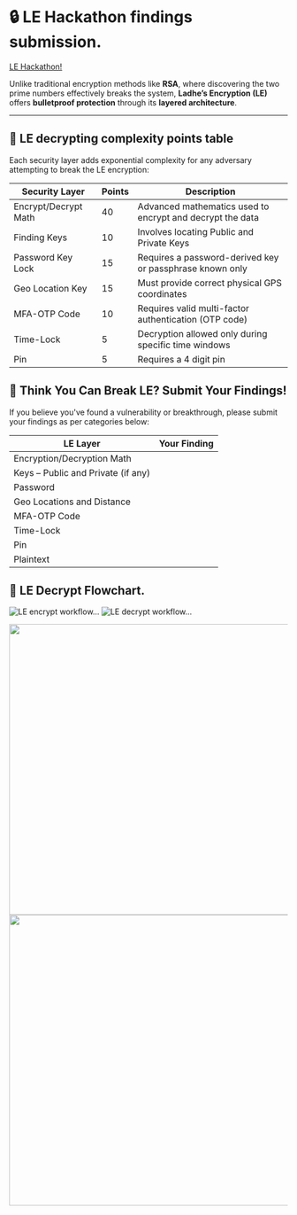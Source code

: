 # 🔒 LE Hackathon findings submission.

[LE Hackathon!](https://www.facebook.com/share/1FgtAyAM86/)

Unlike traditional encryption methods like **RSA**, where discovering the two prime numbers effectively breaks the system, **Ladhe’s Encryption (LE)** offers **bulletproof protection** through its **layered architecture**.

---

## 🔐 LE decrypting complexity points table

Each security layer adds exponential complexity for any adversary attempting to break the LE encryption:

| Security Layer          |   Points     | Description                                              |
|-------------------------|--------------|----------------------------------------------------------|
| Encrypt/Decrypt Math    |    40        | Advanced mathematics used to encrypt and decrypt the data|
| Finding Keys            |    10        | Involves locating Public and Private Keys                |                  
| Password Key Lock       |    15        | Requires a password-derived key or passphrase known only |
| Geo Location Key        |    15        | Must provide correct physical GPS coordinates            |
| MFA-OTP Code            |    10        | Requires valid multi-factor authentication (OTP code)    |
| Time-Lock               |     5        | Decryption allowed only during specific time windows     |
| Pin                     |     5        | Requires a 4 digit pin                                   |



## 🧠 Think You Can Break LE? Submit Your Findings!

If you believe you've found a vulnerability or breakthrough, please submit your findings as per categories below:

| **LE Layer**                       | **Your Finding**         |
|------------------------------------|--------------------------|
| Encryption/Decryption Math         |                          |
| Keys – Public and Private (if any) |                          |
| Password                           |                          |
| Geo Locations and Distance         |                          |
| MFA-OTP Code                       |                          |
| Time-Lock                          |                          |
| Pin                                |                          |
| Plaintext                          |                          |


## 🔐 LE Decrypt Flowchart.

![LE encrypt workflow...](LEEncryptFlow.png)             ![LE decrypt workflow...](LEDecryptFlow.png)

<img src="LEEncryptFlow.png" width="525"/> <img src="LEDecryptFlow.png" width="525"/> 
